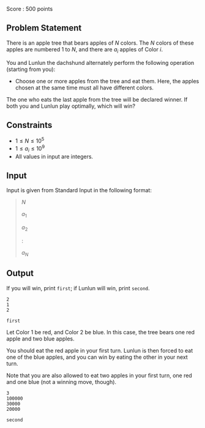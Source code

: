 Score : $500$ points

## Problem Statement

There is an apple tree that bears apples of $N$ colors. The $N$ colors of these apples are numbered $1$ to $N$, and there are $a_i$ apples of Color $i$.

You and Lunlun the dachshund alternately perform the following operation (starting from you):

- Choose one or more apples from the tree and eat them. Here, the apples chosen at the same time must all have different colors.

The one who eats the last apple from the tree will be declared winner. If both you and Lunlun play optimally, which will win?

## Constraints

- $1 \leq N \leq 10^5$
- $1 \leq a_i \leq 10^9$
- All values in input are integers.

## Input

Input is given from Standard Input in the following format:

> $N$
> 
> $a_1$
> 
> $a_2$
> 
> $:$
> 
> $a_N$

## Output

If you will win, print `first`; if Lunlun will win, print `second`.

```input1
2
1
2
```

```output1
first
```

Let Color $1$ be red, and Color $2$ be blue. In this case, the tree bears one red apple and two blue apples.

You should eat the red apple in your first turn. Lunlun is then forced to eat one of the blue apples, and you can win by eating the other in your next turn.

Note that you are also allowed to eat two apples in your first turn, one red and one blue (not a winning move, though).

```input2
3
100000
30000
20000
```

```output2
second
```